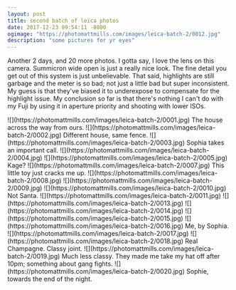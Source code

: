 ```yaml
---
layout: post
title: second batch of leica photos
date: 2017-12-23 09:54:11 -0800
ogimage: "https://photomattmills.com/images/leica-batch-2/0012.jpg"
description: "some pictures for yr eyes"
---
```


Another 2 days, and 20 more photos. I gotta say, I love the lens on this camera. Summicron wide open is just a really nice look. The fine detail you get out of this system is just unbelievable. That said, highlights are still garbage and the meter is so bad; not just a little bad but super inconsistent. My guess is that they've biased it to underexpose to compensate for the highlight issue. My conclusion so far is that there's nothing I can't do with my Fuji by using it in aperture priority and shooting with lower ISOs.

<span style="display:block;" class="center">
  ![](https://photomattmills.com/images/leica-batch-2/0001.jpg)
<span class="caption">The house across the way from ours. </span>
![](https://photomattmills.com/images/leica-batch-2/0002.jpg)
<span class="caption">Different house, same fence.</span>
![](https://photomattmills.com/images/leica-batch-2/0003.jpg)
<span class="caption">Sophia takes an important call.</span>
![](https://photomattmills.com/images/leica-batch-2/0004.jpg)
<span class="caption"></span>
![](https://photomattmills.com/images/leica-batch-2/0005.jpg)
<span class="caption">Kage?</span>
![](https://photomattmills.com/images/leica-batch-2/0007.jpg)
<span class="caption">This little toy just cracks me up.</span>
![](https://photomattmills.com/images/leica-batch-2/0008.jpg)
<span class="caption"></span>
![](https://photomattmills.com/images/leica-batch-2/0009.jpg)
<span class="caption"></span>
![](https://photomattmills.com/images/leica-batch-2/0010.jpg)
<span class="caption">Not Santa.</span>
![](https://photomattmills.com/images/leica-batch-2/0011.jpg)
<span class="caption"></span>
![](https://photomattmills.com/images/leica-batch-2/0013.jpg)
<span class="caption"></span>
![](https://photomattmills.com/images/leica-batch-2/0014.jpg)
<span class="caption"></span>
![](https://photomattmills.com/images/leica-batch-2/0015.jpg)
<span class="caption"></span>
![](https://photomattmills.com/images/leica-batch-2/0016.jpg)
<span class="caption">Me, by Sophia.</span>
![](https://photomattmills.com/images/leica-batch-2/0017.jpg)
<span class="caption"></span>
![](https://photomattmills.com/images/leica-batch-2/0018.jpg)
<span class="caption">Real Champagne. Classy joint.</span>
![](https://photomattmills.com/images/leica-batch-2/0019.jpg)
<span class="caption">Much less classy. They made me take my hat off after 10pm; something about gang fights.</span>
![](https://photomattmills.com/images/leica-batch-2/0020.jpg)
<span class="caption">Sophie, towards the end of the night.</span>
</span>

